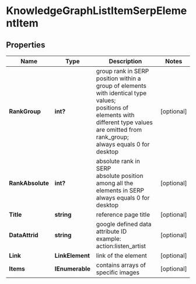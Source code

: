 # KnowledgeGraphListItemSerpElementItem


## Properties

| Name | Type | Description | Notes |
|------------ | ------------- | ------------- | -------------|
**RankGroup** | **int?** | group rank in SERP<br>position within a group of elements with identical type values;<br>positions of elements with different type values are omitted from rank_group;<br>always equals 0 for desktop |[optional]|
**RankAbsolute** | **int?** | absolute rank in SERP<br>absolute position among all the elements in SERP<br>always equals 0 for desktop |[optional]|
**Title** | **string** | reference page title |[optional]|
**DataAttrid** | **string** | google defined data attribute ID<br>example:<br>action:listen_artist |[optional]|
**Link** | **LinkElement** | link of the element |[optional]|
**Items** | **IEnumerable<KnowledgeGraphListElement>** | contains arrays of specific images |[optional]|